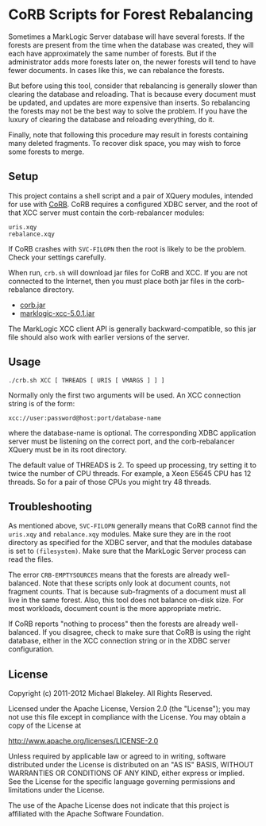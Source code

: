 CoRB Scripts for Forest Rebalancing
===

Sometimes a MarkLogic Server database will have several forests.
If the forests are present from the time when the database was created,
they will each have approximately the same number of forests.
But if the administrator adds more forests later on,
the newer forests will tend to have fewer documents.
In cases like this, we can rebalance the forests.

But before using this tool, consider that
rebalancing is generally slower than clearing the database and reloading.
That is because every document must be updated,
and updates are more expensive than inserts.
So rebalancing the forests may not be the best way to solve the problem.
If you have the luxury of clearing the database and reloading everything, do it.

Finally, note that following this procedure may result in forests
containing many deleted fragments. To recover disk space,
you may wish to force some forests to merge.

Setup
---

This project contains a shell script and a pair of XQuery modules,
intended for use with [CoRB](http://marklogic.github.com/corb/).
CoRB requires a configured XDBC server,
and the root of that XCC server must contain the corb-rebalancer modules:

    uris.xqy
    rebalance.xqy

If CoRB crashes with `SVC-FILOPN` then the root is likely to be the problem.
Check your settings carefully.

When run, `crb.sh` will download jar files for CoRB and XCC.
If you are not connected to the Internet, then you must place both jar files
in the corb-rebalance directory.

* [corb.jar](http://marklogic.github.com/corb/corb.jar)
* [marklogic-xcc-5.0.1.jar](http://developer.marklogic.com/products/xcc/5.0)

The MarkLogic XCC client API is generally backward-compatible,
so this jar file should also work with earlier versions of the server.

Usage
---

    ./crb.sh XCC [ THREADS [ URIS [ VMARGS ] ] ]

Normally only the first two arguments will be used.
An XCC connection string is of the form:

    xcc://user:password@host:port/database-name

where the database-name is optional. The corresponding XDBC application server
must be listening on the correct port, and the corb-rebalancer XQuery
must be in its root directory.

The default value of THREADS is 2. To speed up processing,
try setting it to twice the number of CPU threads. For example,
a Xeon E5645 CPU has 12 threads. So for a pair of those CPUs
you might try 48 threads.

Troubleshooting
---

As mentioned above, `SVC-FILOPN` generally means that CoRB
cannot find the `uris.xqy` and `rebalance.xqy` modules.
Make sure they are in the root directory as specified for the XDBC server,
and that the modules database is set to `(filesystem)`.
Make sure that the MarkLogic Server process can read the files.

The error `CRB-EMPTYSOURCES` means that the forests are already well-balanced.
Note that these scripts only look at document counts, not fragment counts.
That is because sub-fragments of a document must all live in the same forest.
Also, this tool does not balance on-disk size.
For most workloads, document count is the more appropriate metric.

If CoRB reports "nothing to process" then the forests are already well-balanced.
If you disagree, check to make sure that CoRB is using the right database,
either in the XCC connection string or in the XDBC server configuration.

License
---
Copyright (c) 2011-2012 Michael Blakeley. All Rights Reserved.

Licensed under the Apache License, Version 2.0 (the "License");
you may not use this file except in compliance with the License.
You may obtain a copy of the License at

http://www.apache.org/licenses/LICENSE-2.0

Unless required by applicable law or agreed to in writing, software
distributed under the License is distributed on an "AS IS" BASIS,
WITHOUT WARRANTIES OR CONDITIONS OF ANY KIND, either express or implied.
See the License for the specific language governing permissions and
limitations under the License.

The use of the Apache License does not indicate that this project is
affiliated with the Apache Software Foundation.


